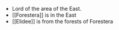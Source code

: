 - Lord of the area of the East.
- [[Forestera]] is in the East
- [[Elidee]] is from the forests of Forestera